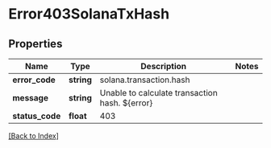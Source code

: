 # Error403SolanaTxHash

## Properties

Name | Type | Description | Notes
------------ | ------------- | ------------- | -------------
**error_code** | **string** | solana.transaction.hash |
**message** | **string** | Unable to calculate transaction hash. ${error} |
**status_code** | **float** | 403 |

[[Back to Index]](../index.md)
